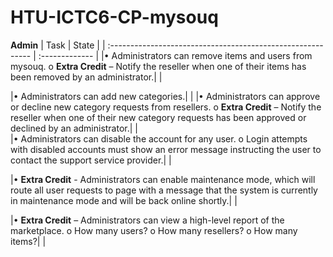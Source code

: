 # HTU-ICTC6-CP-mysouq


**Admin**
| Task                                                        | State          |
| :---------------------------------------------------------- | :------------- |
|• Administrators can remove items and users from mysouq.
        o **Extra Credit** – Notify the reseller when one of their items has been
           removed by an administrator.|  |

|• Administrators can add new categories.|  |
|• Administrators can approve or decline new category requests from resellers.
	   o **Extra Credit** – Notify the reseller when one of their new category requests
	           has been approved or declined by an administrator.|  | 	
|• Administrators can disable the account for any user.
       o Login attempts with disabled accounts must show an error message instructing
          the user to contact the support service provider.|  |

|• **Extra Credit** - Administrators can enable maintenance mode, which will route all user
   requests to page with a message that the system is currently in maintenance mode and
   will be back online shortly.|   |

|• **Extra Credit** – Administrators can view a high-level report of the marketplace.
       o How many users?
       o How many resellers?
       o How many items?|   |


